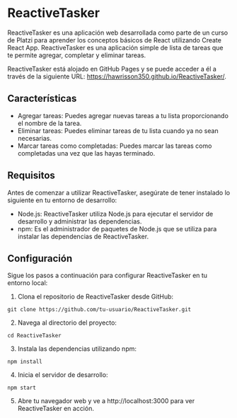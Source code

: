 # ReactiveTasker

ReactiveTasker es una aplicación web desarrollada como parte de un curso de Platzi para aprender los conceptos básicos de React utilizando Create React App. ReactiveTasker es una aplicación simple de lista de tareas que te permite agregar, completar y eliminar tareas.

ReactiveTasker está alojado en GitHub Pages y se puede acceder a él a través de la siguiente URL: https://hawrisson350.github.io/ReactiveTasker/.

## Características

* Agregar tareas: Puedes agregar nuevas tareas a tu lista proporcionando el nombre de la tarea.
* Eliminar tareas: Puedes eliminar tareas de tu lista cuando ya no sean necesarias.
* Marcar tareas como completadas: Puedes marcar las tareas como completadas una vez que las hayas terminado.

## Requisitos
Antes de comenzar a utilizar ReactiveTasker, asegúrate de tener instalado lo siguiente en tu entorno de desarrollo:

* Node.js: ReactiveTasker utiliza Node.js para ejecutar el servidor de desarrollo y administrar las dependencias.
* npm: Es el administrador de paquetes de Node.js que se utiliza para instalar las dependencias de ReactiveTasker.

## Configuración
Sigue los pasos a continuación para configurar ReactiveTasker en tu entorno local:
1. Clona el repositorio de ReactiveTasker desde GitHub:
```
git clone https://github.com/tu-usuario/ReactiveTasker.git
```
2. Navega al directorio del proyecto:
```
cd ReactiveTasker
```
3. Instala las dependencias utilizando npm:
```
npm install
```
4. Inicia el servidor de desarrollo:
```
npm start
```
5. Abre tu navegador web y ve a http://localhost:3000 para ver ReactiveTasker en acción.